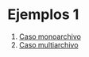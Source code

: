 # Ejemplos 1

1. [Caso monoarchivo](https://github.com/repos-SO-UdeA/lab4/tree/master/code/basic/1/mono)
2. [Caso multiarchivo](https://github.com/repos-SO-UdeA/lab4/tree/master/code/basic/1/multi)
